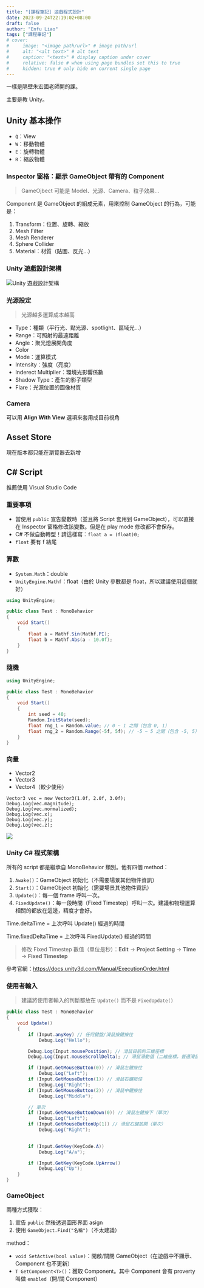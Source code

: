 ```yaml
---
title: "[課程筆記] 遊戲程式設計"
date: 2023-09-24T22:19:02+08:00
draft: false
author: "Enfu Liao"
tags: ["課程筆記"]
# cover:
#     image: "<image path/url>" # image path/url
#     alt: "<alt text>" # alt text
#     caption: "<text>" # display caption under cover
#     relative: false # when using page bundles set this to true
#     hidden: true # only hide on current single page
---
```


一樣是隔壁朱宏國老師開的課。

主要是教 Unity。

## Unity 基本操作

- `Q`：View
- `W`：移動物體
- `E`：旋轉物體
- `R`：縮放物體


### Inspector 窗格：顯示 GameObject 帶有的 Component

> GameOjbect 可能是 Model、光源、Camera、粒子效果...

Component 是 GameObject 的組成元素，用來控制 GameObject 的行為，可能是：
1. Transform：位置、旋轉、縮放
2. Mesh Filter
3. Mesh Renderer
4. Sphere Collider
5. Material：材質（貼圖、反光...）

### Unity 遊戲設計架構
![Unity 遊戲設計架構](./Screenshot%20from%202023-09-24%2022-34-13.png)

### 光源設定
> 光源越多運算成本越高

- Type：種類（平行光、點光源、spotlight、區域光...）
- Range：可照射的最遠距離
- Angle：聚光燈展開角度
- Color
- Mode：運算模式
- Intensity：強度（亮度）
- Inderect Multiplier：環境光影響係數
- Shadow Type：產生的影子類型
- Flare：光源位置的圖像材質

### Camera
可以用 **Align With View** 選項來套用成目前視角


## Asset Store
現在版本都只能在瀏覽器去新增


## C# Script

推薦使用 Visual Studio Code


### 重要事項
- 當使用 `public` 宣告變數時（並且將 Script 套用到 GameObject），可以直接在 Inspector 窗格修改該變數。但是在 play mode 修改都不會保存。
- C# 不做自動轉型！請這樣寫：`float a = (float)0;`
- `float` 要有 f 結尾

### 算數
- `System.Math`：double
- `UnityEngine.Mathf`：float（由於 Unity 參數都是 float，所以建議使用這個就好）

```c#
using UnityEngine;

public class Test : MonoBehavior
{
    void Start()
    {
        float a = Mathf.Sin(Mathf.PI);
        float b = Mathf.Abs(a - 10.0f);
    }
}
```


### 隨機
```c#
using UnityEngine;

public class Test : MonoBehavior
{
    void Start()
    {
        int seed = 40;
        Random.InitState(seed);
        float rng_1 = Random.value; // 0 ~ 1 之間（包含 0, 1）
        float rng_2 = Random.Range(-5f, 5f); // -5 ~ 5 之間（包含 -5, 5）
    }
}
```


### 向量
- Vector2
- Vector3
- Vector4（較少使用）

```
Vector3 vec = new Vector3(1.0f, 2.0f, 3.0f);
Debug.Log(vec.magnitude);
Debug.Log(vec.normalized);
Debug.Log(vec.x);
Debug.Log(vec.y);
Debug.Log(vec.z);
```

![](./Screenshot%20from%202023-09-24%2023-34-45.png)


### Unity C# 程式架構

所有的 script 都是繼承自 MonoBehavior 類別。他有四個 method：
1. `Awake()`：GameObject 初始化（不需要場景其他物件資訊）
1. `Start()`：GameObject 初始化（需要場景其他物件資訊）
1. `Update()`：每一個 frame 呼叫一次。
1. `FixedUpdate()`：每一段時間（Fixed Timestep）呼叫一次。建議和物理運算相關的都放在這邊，精度才會好。

Time.deltaTime = 上次呼叫 Update() 經過的時間

Time.fixedDeltaTime = 上次呼叫 FixedUpdate() 經過的時間

> 修改 Fixed Timestep 數值（單位是秒）：**Edit** -> **Project Setting** -> **Time** -> **Fixed Timestep** 

參考官網：https://docs.unity3d.com/Manual/ExecutionOrder.html


### 使用者輸入

> 建議將使用者輸入的判斷都放在 `Update()` 而不是 `FixedUpdate()`

```c#
public class Test : MonoBehavior
{
    void Update()
    {
        if (Input.anyKey) // 任何鍵盤/滑鼠按鍵按住
            Debug.Log("Hello");

        Debug.Log(Input.mousePosition); // 滑鼠目前的三維座標
        Debug.Log(Input.mouseScrollDelta); // 滑鼠滑動值（二維座標，普通滑鼠數值就存在 Y 座標）

        if (Input.GetMouseButton(0)) // 滑鼠左鍵按住
            Debug.Log("Left");
        if (Input.GetMouseButton(1)) // 滑鼠右鍵按住
            Debug.Log("Right");
        if (Input.GetMouseButton(2)) // 滑鼠中鍵按住
            Debug.Log("Middle");

        // 單次
        if (Input.GetMouseButtonDown(0)) // 滑鼠左鍵按下（單次）
            Debug.Log("Left");
        if (Input.GetMouseButtonUp(1)) // 滑鼠右鍵放開（單次）
            Debug.Log("Right");
    

        if (Input.GetKey(KeyCode.A)) 
            Debug.Log("A/a");

        if (Input.GetKey(KeyCode.UpArrow)) 
            Debug.Log("Up");
    }
}
```

### GameObject
兩種方式獲取：
1. 宣告 `public` 然後透過圖形界面 asign
2. 使用 `GameObject.Find("名稱")`（不太建議）

method：
- `void SetActive(bool value)`：開啟/關閉 GameObject（在遊戲中不顯示、Component 也不更新）
- `T GetComponent<T>()`：獲取 Component。其中 Component 會有 proverty 叫做 `enabled`（開/關 Component）
